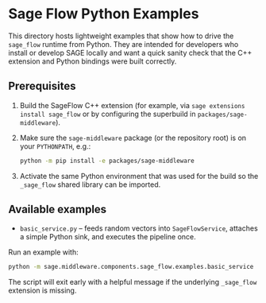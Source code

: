 # Sage Flow Python Examples

This directory hosts lightweight examples that show how to drive the
`sage_flow` runtime from Python. They are intended for developers who
install or develop SAGE locally and want a quick sanity check that the
C++ extension and Python bindings were built correctly.

## Prerequisites

1. Build the SageFlow C++ extension (for example, via `sage extensions install sage_flow`
   or by configuring the superbuild in `packages/sage-middleware`).
2. Make sure the `sage-middleware` package (or the repository root) is on
   your `PYTHONPATH`, e.g.:

   ```bash
   python -m pip install -e packages/sage-middleware
   ```

3. Activate the same Python environment that was used for the build so
   the `_sage_flow` shared library can be imported.

## Available examples

- `basic_service.py` – feeds random vectors into `SageFlowService`,
  attaches a simple Python sink, and executes the pipeline once.

Run an example with:

```bash
python -m sage.middleware.components.sage_flow.examples.basic_service
```

The script will exit early with a helpful message if the underlying
`_sage_flow` extension is missing.

